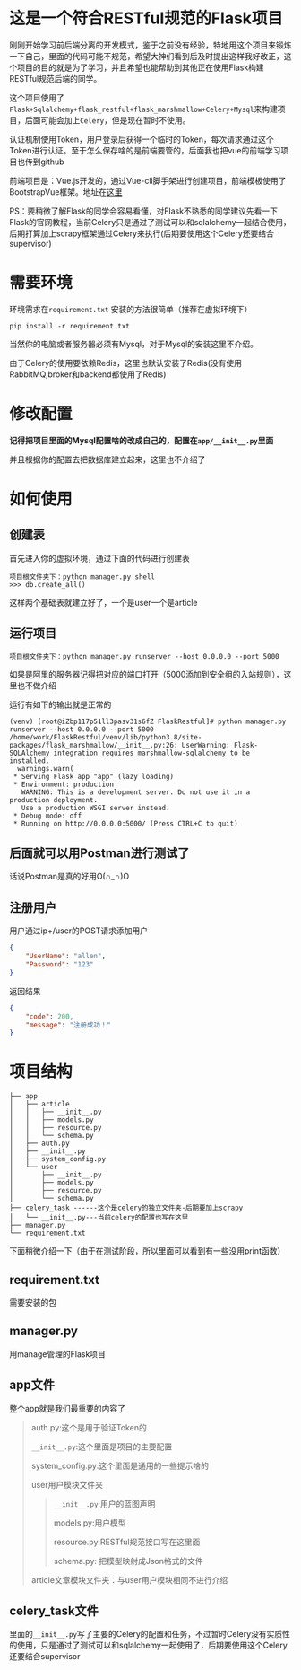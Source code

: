 # 这是一个符合RESTful规范的Flask项目

刚刚开始学习前后端分离的开发模式，鉴于之前没有经验，特地用这个项目来锻炼一下自己，里面的代码可能不规范，希望大神们看到后及时提出这样我好改正，这个项目的目的就是为了学习，并且希望也能帮助到其他正在使用Flask构建RESTful规范后端的同学。

这个项目使用了`Flask+Sqlalchemy+flask_restful+flask_marshmallow+Celery+Mysql`来构建项目，后面可能会加上`Celery`，但是现在暂时不使用。

认证机制使用Token，用户登录后获得一个临时的Token，每次请求通过这个Token进行认证。至于怎么保存啥的是前端要管的，后面我也把vue的前端学习项目也传到github



前端项目是：Vue.js开发的，通过Vue-cli脚手架进行创建项目，前端模板使用了BootstrapVue框架。地址在[这里](https://github.com/WRAllen/MyVue)



PS：要稍微了解Flask的同学会容易看懂，对Flask不熟悉的同学建议先看一下Flask的官网教程，当前Celery只是通过了测试可以和sqlalchemy一起结合使用，后期打算加上scrapy框架通过Celery来执行(后期要使用这个Celery还要结合supervisor)

# 需要环境

环境需求在`requirement.txt` 安装的方法很简单（推荐在虚拟环境下）

```shell
pip install -r requirement.txt
```

当然你的电脑或者服务器必须有Mysql，对于Mysql的安装这里不介绍。

由于Celery的使用要依赖Redis，这里也默认安装了Redis(没有使用RabbitMQ,broker和backend都使用了Redis)

# 修改配置

**记得把项目里面的Mysql配置啥的改成自己的，配置在`app/__init__.py`里面**

并且根据你的配置去把数据库建立起来，这里也不介绍了

# 如何使用

## 创建表

首先进入你的虚拟环境，通过下面的代码进行创建表

```shell
项目根文件夹下：python manager.py shell
>>> db.create_all()
```

这样两个基础表就建立好了，一个是user一个是article



## 运行项目

```shell
项目根文件夹下：python manager.py runserver --host 0.0.0.0 --port 5000
```

如果是阿里的服务器记得把对应的端口打开（5000添加到安全组的入站规则），这里也不做介绍

运行有如下的输出就是正常的

```shell
(venv) [root@iZbp117p51ll3pasv31s6fZ FlaskRestful]# python manager.py runserver --host 0.0.0.0 --port 5000
/home/work/FlaskRestful/venv/lib/python3.8/site-packages/flask_marshmallow/__init__.py:26: UserWarning: Flask-SQLAlchemy integration requires marshmallow-sqlalchemy to be installed.
  warnings.warn(
 * Serving Flask app "app" (lazy loading)
 * Environment: production
   WARNING: This is a development server. Do not use it in a production deployment.
   Use a production WSGI server instead.
 * Debug mode: off
 * Running on http://0.0.0.0:5000/ (Press CTRL+C to quit)
```

## 后面就可以用Postman进行测试了

话说Postman是真的好用O(∩_∩)O

## 注册用户

用户通过ip+/user的POST请求添加用户

```json
{
	"UserName": "allen",
	"Password": "123"
}
```

返回结果

```json
{
    "code": 200,
    "message": "注册成功！"
}
```

# 项目结构

```
├── app
│   ├── article
│   │   ├── __init__.py
│   │   ├── models.py
│   │   ├── resource.py
│   │   └── schema.py
│   ├── auth.py
│   ├── __init__.py
│   ├── system_config.py
│   └── user
│       ├── __init__.py
│       ├── models.py
│       ├── resource.py
│       └── schema.py
├── celery_task ------这个是celery的独立文件夹-后期要加上scrapy
│   └── __init__.py---当前celery的配置也写在这里
├── manager.py
└── requirement.txt

```

下面稍微介绍一下（由于在测试阶段，所以里面可以看到有一些没用print函数）

## requirement.txt

需要安装的包

## manager.py

用manage管理的Flask项目

## app文件

整个app就是我们最重要的内容了

> auth.py:这个是用于验证Token的
>
> `__init__.py`:这个里面是项目的主要配置
>
> system_config.py:这个里面是通用的一些提示啥的
>
> user用户模块文件夹
>
> >`__init__.py`:用户的蓝图声明
> >
> >models.py:用户模型
> >
> >resource.py:RESTful规范接口写在这里面
> >
> >schema.py: 把模型映射成Json格式的文件 
>
> article文章模块文件夹：与user用户模块相同不进行介绍

## celery_task文件

里面的`__init__.py`写了主要的Celery的配置和任务，不过暂时Celery没有实质性的使用，只是通过了测试可以和sqlalchemy一起使用了，后期要使用这个Celery还要结合supervisor